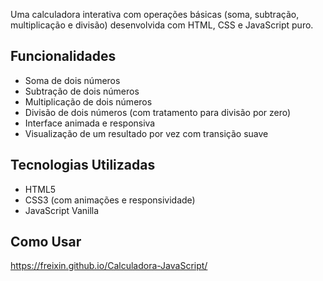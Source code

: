Uma calculadora interativa com operações básicas (soma, subtração, multiplicação e divisão) desenvolvida com HTML, CSS e JavaScript puro.

## Funcionalidades

- Soma de dois números
- Subtração de dois números
- Multiplicação de dois números
- Divisão de dois números (com tratamento para divisão por zero)
- Interface animada e responsiva
- Visualização de um resultado por vez com transição suave

## Tecnologias Utilizadas

- HTML5
- CSS3 (com animações e responsividade)
- JavaScript Vanilla

## Como Usar

https://freixin.github.io/Calculadora-JavaScript/
